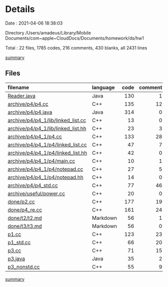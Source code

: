 # Details

Date : 2021-04-06 18:38:03

Directory /Users/amadeus/Library/Mobile Documents/com~apple~CloudDocs/Documents/homework/ds/hw1

Total : 22 files,  1785 codes, 216 comments, 430 blanks, all 2431 lines

[summary](results.md)

## Files
| filename | language | code | comment | blank | total |
| :--- | :--- | ---: | ---: | ---: | ---: |
| [Reader.java](/Reader.java) | Java | 130 | 1 | 16 | 147 |
| [archive/p4/p4.cc](/archive/p4/p4.cc) | C++ | 135 | 12 | 36 | 183 |
| [archive/p4/p4.java](/archive/p4/p4.java) | Java | 314 | 0 | 58 | 372 |
| [archive/p4/p4_1/lib/linked_list.cc](/archive/p4/p4_1/lib/linked_list.cc) | C++ | 13 | 0 | 7 | 20 |
| [archive/p4/p4_1/lib/linked_list.hh](/archive/p4/p4_1/lib/linked_list.hh) | C++ | 23 | 3 | 11 | 37 |
| [archive/p4/p4_1/p4.cc](/archive/p4/p4_1/p4.cc) | C++ | 133 | 28 | 43 | 204 |
| [archive/p4/p4_1/p4/linked_list.cc](/archive/p4/p4_1/p4/linked_list.cc) | C++ | 47 | 7 | 15 | 69 |
| [archive/p4/p4_1/p4/linked_list.hh](/archive/p4/p4_1/p4/linked_list.hh) | C++ | 42 | 0 | 18 | 60 |
| [archive/p4/p4_1/p4/main.cc](/archive/p4/p4_1/p4/main.cc) | C++ | 10 | 1 | 2 | 13 |
| [archive/p4/p4_1/p4/notepad.cc](/archive/p4/p4_1/p4/notepad.cc) | C++ | 27 | 5 | 9 | 41 |
| [archive/p4/p4_1/p4/notepad.hh](/archive/p4/p4_1/p4/notepad.hh) | C++ | 14 | 0 | 4 | 18 |
| [archive/p4/p4_std.cc](/archive/p4/p4_std.cc) | C++ | 77 | 46 | 22 | 145 |
| [archive/useful/power.cc](/archive/useful/power.cc) | C++ | 20 | 0 | 3 | 23 |
| [done/p2.cc](/done/p2.cc) | C++ | 177 | 19 | 36 | 232 |
| [done/p4_re.cc](/done/p4_re.cc) | C++ | 161 | 24 | 36 | 221 |
| [done/t2/t2.md](/done/t2/t2.md) | Markdown | 56 | 1 | 13 | 70 |
| [done/t3/t3.md](/done/t3/t3.md) | Markdown | 56 | 0 | 24 | 80 |
| [p1.cc](/p1.cc) | C++ | 123 | 23 | 25 | 171 |
| [p1_std.cc](/p1_std.cc) | C++ | 66 | 20 | 15 | 101 |
| [p3.cc](/p3.cc) | C++ | 71 | 15 | 17 | 103 |
| [p3.java](/p3.java) | Java | 35 | 2 | 6 | 43 |
| [p3_nonstd.cc](/p3_nonstd.cc) | C++ | 55 | 9 | 14 | 78 |

[summary](results.md)